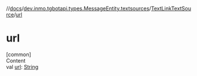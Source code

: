 //[docs](../../../index.md)/[dev.inmo.tgbotapi.types.MessageEntity.textsources](../index.md)/[TextLinkTextSource](index.md)/[url](url.md)



# url  
[common]  
Content  
val [url](url.md): [String](https://kotlinlang.org/api/latest/jvm/stdlib/kotlin/-string/index.html)  



